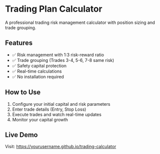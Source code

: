 # Trading Plan Calculator

A professional trading risk management calculator with position sizing and trade grouping.

## Features

* ✅ Risk management with 1:3 risk-reward ratio
* ✅ Trade grouping (Trades 3-4, 5-6, 7-8 same risk)
* ✅ Safety capital protection
* ✅ Real-time calculations
* ✅ No installation required

## How to Use

1. Configure your initial capital and risk parameters
2. Enter trade details (Entry, Stop Loss)
3. Execute trades and watch real-time updates
4. Monitor your capital growth

## Live Demo

Visit: https://yourusername.github.io/trading-calculator

